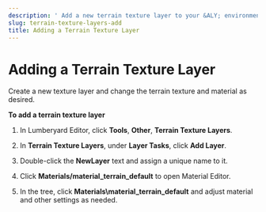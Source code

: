 ```yaml
---
description: ' Add a new terrain texture layer to your &ALY; environment. '
slug: terrain-texture-layers-add
title: Adding a Terrain Texture Layer
---
```

# Adding a Terrain Texture Layer<a name="terrain-texture-layers-add"></a>

Create a new texture layer and change the terrain texture and material as desired\.

**To add a terrain texture layer**

1. In Lumberyard Editor, click **Tools**, **Other**, **Terrain Texture Layers**\.

1. In **Terrain Texture Layers**, under **Layer Tasks**, click **Add Layer**\.

1. Double\-click the **NewLayer** text and assign a unique name to it\.

1. Click **Materials/material\_terrain\_default** to open Material Editor\.

1. In the tree, click **Materials\\material\_terrain\_default** and adjust material and other settings as needed\.